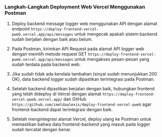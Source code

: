 ### Langkah-Langkah Deployment Web Vercel Menggunakan Postman

1. Deploy backend message logger web menggunakan API dengan alamat endpoint ```https://deploy-frontend-vercel-pweb.vercel.app/api/messages``` untuk mengecek apakah sistem backend sudah berjalan dengan baik atau belum.

2. Pada Postman, kirimkan API Request pada alamat API logger web dengan memilih metode request GET ```https://deploy-frontend-vercel-pweb.vercel.app/api/messages``` untuk mengakses pesan-pesan yang sudah terdata pada backend web.

3. Jika sudah tidak ada kendala tambahan (sinyal sudah menunjukkan 200 OK), data backend logger sudah dipastikan terintegrasi pada Postman.

4. Setelah backend dipastikan berjalan dengan baik, hubungkan frontend yang telah dideploy di Vercel dengan alamat ```https://deploy-frontend-vercel-pweb.vercel.app/``` dan GitHub ```https://github.com/imeldaalexis/deploy-frontend-vercel-pweb``` agar frontend-backend dapat terintegrasi dengan baik.

6. Setelah mengintegrasi alamat Vercel, deploy ulang ke Postman untuk memastikan bahwa data frontend-backend yang masuk pada logger sudah tercatat dengan benar.
